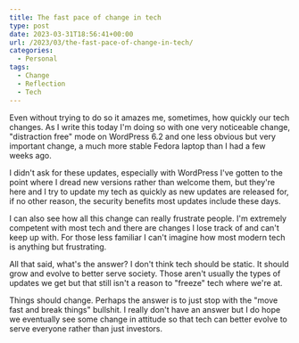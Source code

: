 ```yaml
---
title: The fast pace of change in tech
type: post
date: 2023-03-31T18:56:41+00:00
url: /2023/03/the-fast-pace-of-change-in-tech/
categories:
  - Personal
tags:
  - Change
  - Reflection
  - Tech
---
```


Even without trying to do so it amazes me, sometimes, how quickly our tech changes. As I write this today I'm doing so with one very noticeable change, "distraction free" mode on WordPress 6.2 and one less obvious but very important change, a much more stable Fedora laptop than I had a few weeks ago.

I didn't ask for these updates, especially with WordPress I've gotten to the point where I dread new versions rather than welcome them, but they're here and I try to update my tech as quickly as new updates are released for, if no other reason, the security benefits most updates include these days.

I can also see how all this change can really frustrate people. I'm extremely competent with most tech and there are changes I lose track of and can't keep up with. For those less familiar I can't imagine how most modern tech is anything but frustrating.

All that said, what's the answer? I don't think tech should be static. It should grow and evolve to better serve society. Those aren't usually the types of updates we get but that still isn't a reason to "freeze" tech where we're at.

Things should change. Perhaps the answer is to just stop with the "move fast and break things" bullshit. I really don't have an answer but I do hope we eventually see some change in attitude so that tech can better evolve to serve everyone rather than just investors.